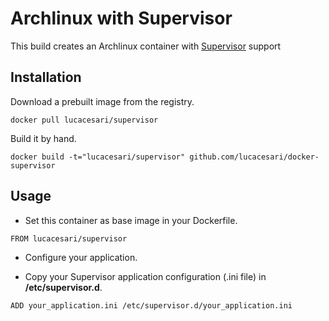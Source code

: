 # Archlinux with Supervisor

This build creates an Archlinux container with [Supervisor](http://supervisord.org/) support

## Installation
  Download a prebuilt image from the registry.
  ```
  docker pull lucacesari/supervisor
  ```

  Build it by hand.
  ```
  docker build -t="lucacesari/supervisor" github.com/lucacesari/docker-supervisor
  ```

## Usage
  * Set this container as base image in your Dockerfile.
  ```
  FROM lucacesari/supervisor
  ```

  * Configure your application.

  * Copy your Supervisor application configuration (.ini file) in **/etc/supervisor.d**.
  ```
  ADD your_application.ini /etc/supervisor.d/your_application.ini
  ```

